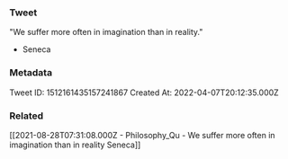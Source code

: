 ### Tweet
"We suffer more often in imagination than in reality."

- Seneca

### Metadata
Tweet ID: 1512161435157241867
Created At: 2022-04-07T20:12:35.000Z

### Related
[[2021-08-28T07:31:08.000Z - Philosophy_Qu - We suffer more often in imagination than in reality Seneca]]

